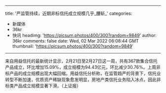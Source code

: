 
---
title: '严监管持续，近期非标信托成立规模几乎_腰斩_'
categories: 
 - 新媒体
 - 36kr
 - 快讯
headimg: 'https://picsum.photos/400/300?random=9849'
author: 36kr
comments: false
date: Wed, 02 Mar 2022 06:08:44 GMT
thumbnail: 'https://picsum.photos/400/300?random=9849'
---

<div>   
来自用益信托的最新统计显示，2月21日至2月27日这一周，共有367款集合信托产品成立，环比增加15.09%，成立规模为94.43亿元，环比减少30.76%。上周非标产品的成立规模出现大幅回缩。用益信托分析称，在监管趋严的背景下，信托业转型不断加速，优质资产稀缺现象愈发明显，房地产类信托业务陷入冰点，因此非标类产品成立规模显著下滑。（上证报）  
</div>
            